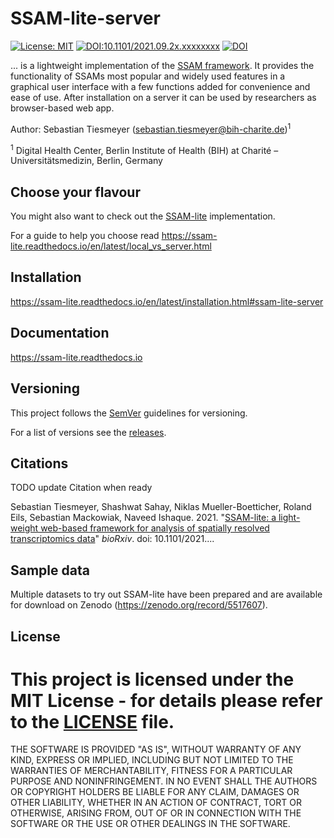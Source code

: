 # SSAM-lite-server

[![License: MIT](https://img.shields.io/badge/License-MIT-yellow.svg)](./LICENSE)
[![DOI:10.1101/2021.09.2x.xxxxxxxx](http://img.shields.io/badge/DOI-10.1101/2021.09.2x.xxxxxxxx-B31B1B.svg)](https://doi.org/10.1101/2021.09.2x.xxxxxxxx)
[![DOI](https://zenodo.org/badge/DOI/10.5281/zenodo.5517607.svg)](https://doi.org/10.5281/zenodo.5517607)

... is a lightweight implementation of the [SSAM framework](https://www.nature.com/articles/s41467-021-23807-4).
It provides the functionality of SSAMs most popular and widely used features in a graphical user interface
with a few functions added for convenience and ease of use. After installation on a server it can be used by 
researchers as browser-based web app.


Author: Sebastian Tiesmeyer (sebastian.tiesmeyer@bih-charite.de)<sup>1</sup>

<sup>1</sup> Digital Health Center, Berlin Institute of Health (BIH) at Charité – Universitätsmedizin, Berlin, Germany

## Choose your flavour

You might also want to check out the [SSAM-lite](https://github.com/HiDiHlabs/ssam-lite) implementation.

For a guide to help you choose read https://ssam-lite.readthedocs.io/en/latest/local_vs_server.html

## Installation

https://ssam-lite.readthedocs.io/en/latest/installation.html#ssam-lite-server


## Documentation

https://ssam-lite.readthedocs.io


## Versioning

This project follows the [SemVer](https://semver.org) guidelines for versioning.

For a list of versions see the [releases](https://github.com/HiDiHlabs/ssam-lite-server/releases).


## Citations

TODO update Citation when ready

Sebastian Tiesmeyer, Shashwat Sahay, Niklas Mueller-Boetticher, Roland Eils, Sebastian Mackowiak, Naveed Ishaque.
2021.
"[SSAM-lite: a light-weight web-based framework for analysis of spatially resolved transcriptomics data](https://biorxiv.org)"
*bioRxiv*. doi: 10.1101/2021....


## Sample data

Multiple datasets to try out SSAM-lite have been prepared and are available for download on 
Zenodo (https://zenodo.org/record/5517607).


## License

This project is licensed under the MIT License - for details please refer to the [LICENSE](./LICENSE) file.
=======
THE SOFTWARE IS PROVIDED "AS IS", WITHOUT WARRANTY OF ANY KIND, EXPRESS OR
IMPLIED, INCLUDING BUT NOT LIMITED TO THE WARRANTIES OF MERCHANTABILITY,
FITNESS FOR A PARTICULAR PURPOSE AND NONINFRINGEMENT. IN NO EVENT SHALL THE
AUTHORS OR COPYRIGHT HOLDERS BE LIABLE FOR ANY CLAIM, DAMAGES OR OTHER
LIABILITY, WHETHER IN AN ACTION OF CONTRACT, TORT OR OTHERWISE, ARISING FROM,
OUT OF OR IN CONNECTION WITH THE SOFTWARE OR THE USE OR OTHER DEALINGS IN THE
SOFTWARE.
